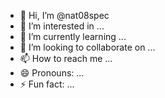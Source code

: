 - 👋 Hi, I’m @nat08spec
- 👀 I’m interested in ...
- 🌱 I’m currently learning ...
- 💞️ I’m looking to collaborate on ...
- 📫 How to reach me ...
- 😄 Pronouns: ...
- ⚡ Fun fact: ...

<!---
nat08spec/nat08spec is a ✨ special ✨ repository because its `README.md` (this file) appears on your GitHub profile.
You can click the Preview link to take a look at your changes.
--->

